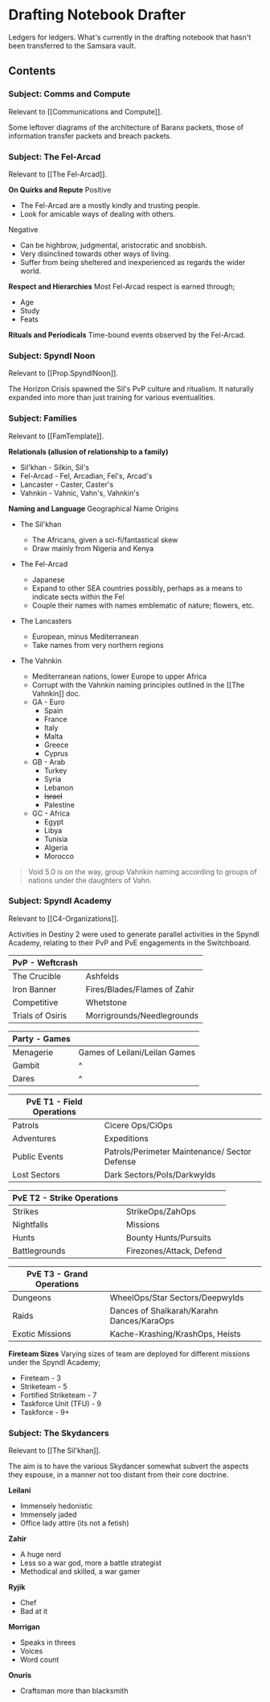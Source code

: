 # Drafting Notebook Drafter
Ledgers for ledgers. What's currently in the drafting notebook that hasn't been transferred to the Samsara vault.

## Contents
### Subject: Comms and Compute
Relevant to [[Communications and Compute]].

Some leftover diagrams of the architecture of Baranx packets, those of information transfer packets and breach packets. 

### Subject: The Fel-Arcad
Relevant to [[The Fel-Arcad]].

**On Quirks and Repute**
Positive
- The Fel-Arcad are a mostly kindly and trusting people.
- Look for amicable ways of dealing with others.

Negative
- Can be highbrow, judgmental, aristocratic and snobbish.
- Very disinclined towards other ways of living.
- Suffer from being sheltered and inexperienced as regards the wider world.

**Respect and Hierarchies**
Most Fel-Arcad respect is earned through;
- Age
- Study
- Feats

**Rituals and Periodicals**
Time-bound events observed by the Fel-Arcad.



### Subject: Spyndl Noon
Relevant to [[Prop.SpyndlNoon]].

The Horizon Crisis spawned the Sil's PvP culture and ritualism. It naturally expanded into more than just training for various eventualities. 

### Subject: Families
Relevant to [[FamTemplate]].

**Relationals (allusion of relationship to a family)**
- Sil'khan - Silkin, Sil's
- Fel-Arcad - Fel, Arcadian, Fel's, Arcad's
- Lancaster - Caster, Caster's
- Vahnkin - Vahnic, Vahn's, Vahnkin's

**Naming and Language**
Geographical Name Origins

- The Sil'khan
	- The Africans, given a sci-fi/fantastical skew
	- Draw mainly from Nigeria and Kenya

- The Fel-Arcad
	- Japanese
	- Expand to other SEA countries possibly, perhaps as a means to indicate sects within the Fel
	- Couple their names with names emblematic of nature; flowers, etc.

- The Lancasters
	- European, minus Mediterranean
	- Take names from very northern regions

- The Vahnkin
	- Mediterranean nations, lower Europe to upper Africa 
	- Corrupt with the Vahnkin naming principles outlined in the [[The Vahnkin]] doc.
	- GA - Euro
		- Spain
		- France
		- Italy
		- Malta
		- Greece
		- Cyprus
	- GB - Arab
		- Turkey
		- Syria
		- Lebanon
		- ~~Israel~~
		- Palestine
	- GC - Africa
		- Egypt
		- Libya
		- Tunisia
		- Algeria
		- Morocco

> Void 5.0 is on the way, group Vahnkin naming according to groups of nations under the daughters of Vahn.

### Subject: Spyndl Academy
Relevant to [[C4-Organizations]].

Activities in Destiny 2 were used to generate parallel activities in the Spyndl Academy, relating to their PvP and PvE engagements in the Switchboard.

| PvP - Weftcrash  |                              |
|------------------|------------------------------|
| The Crucible     | Ashfelds                     |
| Iron Banner      | Fires/Blades/Flames of Zahir |
| Competitive      | Whetstone                    |
| Trials of Osiris | Morrigrounds/Needlegrounds   |

| Party - Games |                               |
|---------------|-------------------------------|
| Menagerie     | Games of Leilani/Leilan Games |
| Gambit        | ^                             |
| Dares         | ^                             |

| PvE T1 - Field Operations |                                               |
|---------------------------|-----------------------------------------------|
| Patrols                   | Cicere Ops/CiOps                              |
| Adventures                | Expeditions                                   |
| Public Events             | Patrols/Perimeter Maintenance/ Sector Defense |
| Lost Sectors              | Dark Sectors/PoIs/Darkwylds                   |

| PvE T2 - Strike Operations |                          |
|----------------------------|--------------------------|
| Strikes                    | StrikeOps/ZahOps         |
| Nightfalls                 | Missions                 |
| Hunts                      | Bounty Hunts/Pursuits    |
| Battlegrounds              | Firezones/Attack, Defend |

| PvE T3 - Grand Operations |                                           |
|---------------------------|-------------------------------------------|
| Dungeons                  | WheelOps/Star Sectors/Deepwylds           |
| Raids                     | Dances of Shalkarah/Karahn Dances/KaraOps |
| Exotic Missions           | Kache-Krashing/KrashOps, Heists           |

**Fireteam Sizes**
Varying sizes of team are deployed for different missions under the Spyndl Academy;

- Fireteam - 3
- Striketeam - 5
- Fortified Striketeam - 7
- Taskforce Unit (TFU) - 9
- Taskforce - 9+

### Subject: The Skydancers
Relevant to [[The Sil'khan]].

The aim is to have the various Skydancer somewhat subvert the aspects they espouse, in a manner not too distant from their core doctrine. 

**Leilani**
- Immensely hedonistic
- Immensely jaded
- Office lady attire (its not a fetish)

**Zahir**
- A huge nerd
- Less so a war god, more a battle strategist
- Methodical and skilled, a war gamer

**Ryjik**
- Chef
- Bad at it

**Morrigan**
- Speaks in threes
- Voices
- Word count

**Onuris**
- Craftsman more than blacksmith
